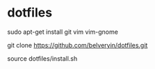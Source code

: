 # dotfiles

sudo apt-get install git vim vim-gnome

git clone https://github.com/belveryin/dotfiles.git

source dotfiles/install.sh
